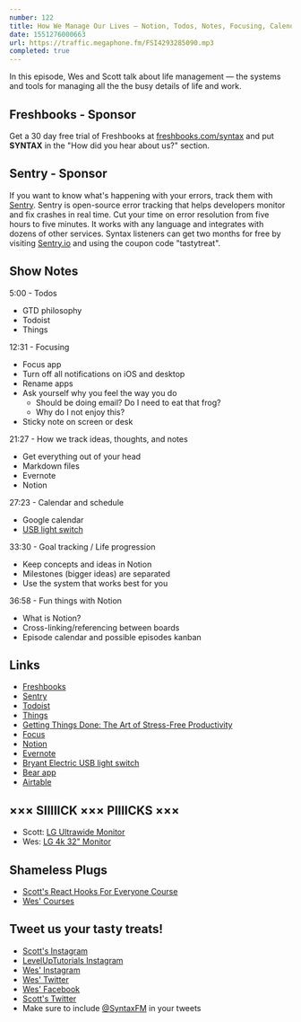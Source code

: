 ```yaml
---
number: 122
title: How We Manage Our Lives — Notion, Todos, Notes, Focusing, Calendars, Goal tracking, and more!
date: 1551276000663
url: https://traffic.megaphone.fm/FSI4293285090.mp3
completed: true
---
```


In this episode, Wes and Scott talk about life management — the systems and tools for managing all the the busy details of life and work. 

## Freshbooks - Sponsor

Get a 30 day free trial of Freshbooks at [freshbooks.com/syntax](https://freshbooks.com/syntax) and put **SYNTAX** in the "How did you hear about us?" section.

## Sentry - Sponsor

If you want to know what's happening with your errors, track them with [Sentry](https://sentry.io/). Sentry is open-source error tracking that helps developers monitor and fix crashes in real time. Cut your time on error resolution from five hours to five minutes. It works with any language and integrates with dozens of other services. Syntax listeners can get two months for free by visiting [Sentry.io](https://sentry.io/) and using the coupon code "tastytreat".

## Show Notes

5:00 - Todos

* GTD philosophy
* Todoist
* Things

12:31 - Focusing

* Focus app
* Turn off all notifications on iOS and desktop
* Rename apps
* Ask yourself why you feel the way you do
  * Should be doing email? Do I need to eat that frog?
  * Why do I not enjoy this?
* Sticky note on screen or desk

21:27 - How we track ideas, thoughts, and notes

* Get everything out of your head
* Markdown files
* Evernote
* Notion

27:23 - Calendar and schedule

* Google calendar
* [USB light switch](https://amzn.to/2NgeOsz) 

33:30 - Goal tracking / Life progression

* Keep concepts and ideas in Notion
* Milestones (bigger ideas) are separated
* Use the system that works best for you

36:58 - Fun things with Notion

* What is Notion?
* Cross-linking/referencing between boards
* Episode calendar and possible episodes kanban

## Links

* [Freshbooks](https://freshbooks.com/syntax)
* [Sentry](https://sentry.io/)
* [Todoist](https://todoist.com/)
* [Things](https://culturedcode.com/things/)
* [Getting Things Done: The Art of Stress-Free Productivity](https://www.amazon.com/Getting-Things-Done-Stress-Free-Productivity/dp/0142000280)
* [Focus](https://heyfocus.com/)
* [Notion](https://notion.so/)
* [Evernote](https://evernote.com/)
* [Bryant Electric USB light switch](https://amzn.to/2NgeOsz)
* [Bear app](https://bear.app/)
* [Airtable](https://airtable.com/)

## ××× SIIIIICK ××× PIIIICKS ×××

* Scott: [LG Ultrawide Monitor](https://amzn.to/2EkdguN)
* Wes: [LG 4k 32" Monitor](https://amzn.to/2Ipsrqu)

## Shameless Plugs

* [Scott's React Hooks For Everyone Course](https://www.leveluptutorials.com/pro)
* [Wes' Courses](https://www.wesbos.com/courses)

## Tweet us your tasty treats!

* [Scott's Instagram](https://www.instagram.com/stolinski/)
* [LevelUpTutorials Instagram](https://www.instagram.com/LevelUpTutorials/)
* [Wes' Instagram](https://www.instagram.com/wesbos/)
* [Wes' Twitter](https://twitter.com/wesbos)
* [Wes' Facebook](https://www.facebook.com/wesbos.developer)
* [Scott's Twitter](https://twitter.com/stolinski)
* Make sure to include [@SyntaxFM](https://twitter.com/SyntaxFM) in your tweets